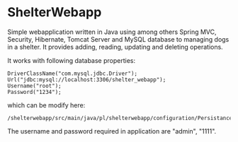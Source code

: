 # ShelterWebapp

Simple webapplication written in Java using among others Spring MVC, Security, Hibernate, Tomcat Server and MySQL database to managing dogs in a shelter. It provides adding, reading, updating and deleting operations.

It works with following database properties: 

	DriverClassName("com.mysql.jdbc.Driver");
	Url("jdbc:mysql://localhost:3306/shelter_webapp");
	Username("root");
	Password("1234"); 
		
which can be modify here:

	/shelterwebapp/src/main/java/pl/shelterwebapp/configuration/PersistanceContext.java
	
	
The username and password required in application are "admin", "1111".
